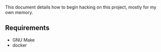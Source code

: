 This document details how to begin hacking on this project,
mostly for my own memory.


Requirements
------------
 * GNU Make
 * docker
